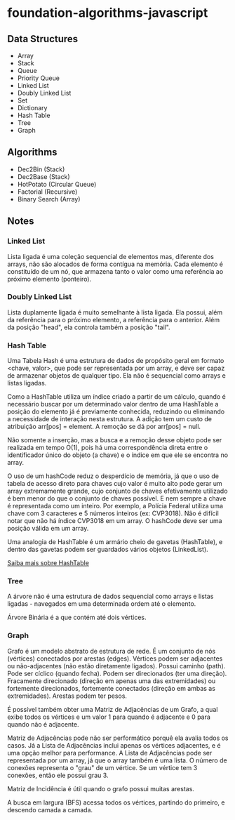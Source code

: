 # foundation-algorithms-javascript

## Data Structures

- Array
- Stack
- Queue
- Priority Queue
- Linked List
- Doubly Linked List
- Set
- Dictionary
- Hash Table
- Tree
- Graph

## Algorithms

- Dec2Bin (Stack)
- Dec2Base (Stack)
- HotPotato (Circular Queue)
- Factorial (Recursive)
- Binary Search (Array)

## Notes

### Linked List

Lista ligada é uma coleção sequencial de elementos mas, diferente dos arrays, não são alocados de forma contígua na memória. Cada elemento é constituído de um nó, que armazena tanto o valor como uma referência ao próximo elemento (ponteiro).

### Doubly Linked List

Lista duplamente ligada é muito semelhante à lista ligada. Ela possui, além da referência para o próximo elemento, a referência para o anterior. Além da posição "head", ela controla também a posição "tail".

### Hash Table

Uma Tabela Hash é uma estrutura de dados de propósito geral em formato <chave, valor>, que pode ser representada por um array, e deve ser capaz de armazenar objetos de qualquer tipo. Ela não é sequencial como arrays e listas ligadas.

Como a HashTable utiliza um índice criado a partir de um cálculo, quando é necessário buscar por um determinado valor dentro de uma HashTable a posição do elemento já é previamente conhecida, reduzindo ou eliminando a necessidade de interação nesta estrutura. A adição tem um custo de atribuição arr[pos] = element. A remoção se dá por arr[pos] = null.

Não somente a inserção, mas a busca e a remoção desse objeto pode ser realizada em tempo O(1), pois há uma correspondência direta entre o identificador único do objeto (a chave) e o índice em que ele se encontra no array.

O uso de um hashCode reduz o desperdício de memória, já que o uso de tabela de acesso direto para chaves cujo valor é muito alto pode gerar um array extremamente grande, cujo conjunto de chaves efetivamente utilizado é bem menor do que o conjunto de chaves possível. E nem sempre a chave é representada como um inteiro. Por exemplo, a Polícia Federal utiliza uma chave com 3 caracteres e 5 números inteiros (ex: CVP3018). Não é difícil notar que não há índice CVP3018 em um array. O hashCode deve ser uma posição válida em um array.

Uma analogia de HashTable é um armário cheio de gavetas (HashTable), e dentro das gavetas podem ser guardados vários objetos (LinkedList).

[Saiba mais sobre HashTable](https://joaoarthurbm.github.io/eda/posts/hashtable/)

### Tree

A árvore não é uma estrutura de dados sequencial como arrays e listas ligadas - navegados em uma determinada ordem até o elemento.

Árvore Binária é a que contém até dois vértices.

### Graph

Grafo é um modelo abstrato de estrutura de rede. É um conjunto de nós (vértices) conectados por arestas (edges). Vértices podem ser adjacentes ou não-adjacentes (não estão diretamente ligados). Possui caminho (path). Pode ser cíclico (quando fecha). Podem ser direcionados (ter uma direção). Fracamente direcionado (direção em apenas uma das extremidades) ou fortemente direcionados, fortemente conectados (direção em ambas as extremidades). Arestas podem ter pesos.

É possível também obter uma Matriz de Adjacências de um Grafo, a qual exibe todos os vértices e um valor 1 para quando é adjacente e 0 para quando não é adjacente. 

Matriz de Adjacências pode não ser performático porquê ela avalia todos os casos. Já a Lista de Adjacências inclui apenas os vértices adjacentes, e é uma opção melhor para performance. A Lista de Adjacências pode ser representada por um array, já que o array também é uma lista. O número de conexões representa o "grau" de um vértice. Se um vértice tem 3 conexões, então ele possui grau 3.

Matriz de Incidência é útil quando o grafo possui muitas arestas.

A busca em largura (BFS) acessa todos os vértices, partindo do primeiro, e descendo camada a camada.